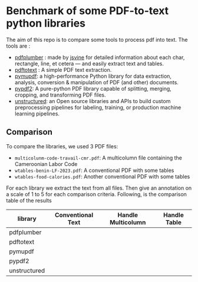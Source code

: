 # Benchmark of some PDF-to-text python libraries
The aim of this repo is to compare some tools to process pdf into text.
The tools are :
- [pdfplumber](https://github.com/jsvine/pdfplumber) : made by [jsvine](https://github.com/jsvine) for detailed information about each char, rectangle, line, et cetera — and easily extract text and tables.
- [pdftotext](https://pypi.org/project/pdftotext/) : A simple PDF text extraction.
- [pymupdf](https://pymupdf.readthedocs.io/en/latest/): a high-performance Python library for data extraction, analysis, conversion & manipulation of PDF (and other) documents.
- [pypdf2](https://pypi.org/project/PyPDF2/): A pure-python PDF library capable of splitting, merging, cropping, and transforming PDF files.
- [unstructured](https://github.com/Unstructured-IO/unstructured): an Open source libraries and APIs to build custom preprocessing pipelines for labeling, training, or production machine learning pipelines.

## Comparison
To compare the libraries, we used 3 PDF files:
- `multicolunm-code-travail-cmr.pdf`: A multicolumn file containing the Cameroonian Labor Code
- `wtables-benin-LF-2023.pdf`: A conventional PDF with some tables
- `wtables-food-calories.pdf`: Another conventional PDF with some tables

For each library we extract the text from all files. Then give an annotation on a scale of 1 to 5 for each comparison criteria.
Following, is the comparison table of the results

| library      | Conventional Text | Handle Multicolumn | Handle Table |
| ------------ | ----------------- | ------------------ | ------------ |
| pdfplumber   |                   |                    |              |
| pdftotext    |                   |                    |              |
| pymupdf      |                   |                    |              |
| pypdf2       |                   |                    |              |
| unstructured |                   |                    |              |

